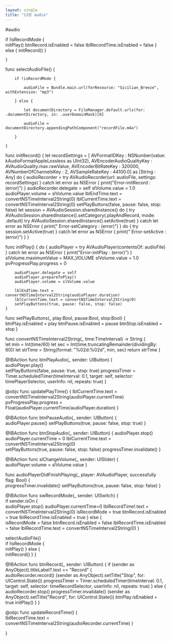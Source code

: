 ```yaml
---
layout: single
title: "13장 audio"
---
```

#audio



if !isRecordMode {                                            
            initPlay()
            btnRecord.isEnabled = false
            lblRecordTime.isEnabled = false
        } else {
            initRecord()
        }
        
    }    



func selectAudioFile() {

        if !isRecordMode {
        
            audioFile = Bundle.main.url(forResource: "Sicilian_Breeze", withExtension: "mp3")
            
        } else {
        
            let documentDirectory = FileManager.default.urls(for: .documentDirectory, in: .userDomainMask)[0]
            
            audioFile = documentDirectory.appendingPathComponent("recordFile.m4a")
            
        }
        
    }                                                  



func initRecord() {
        let recordSettings = [
        AVFormatIDKey : NSNumber(value: kAudioFormatAppleLossless as UInt32),
        AVEncoderAudioQualityKey : AVAudioQuality.max.rawValue,
        AVEncoderBitRateKey : 320000,
        AVNumberOfChannelsKey : 2,
        AVSampleRateKey : 44100.0] as [String : Any]
        do {
            audioRecorder = try AVAudioRecorder(url: audioFile, settings: recordSettings)
        } catch let error as NSError {
            print("Error-initRecord : \(error)")
        }
        audioRecorder.delegate = self
        slVolume.value = 1.0
        audioPlayer.volume = slVolume.value
        lblEndTime.text = convertNSTimeInterval2String(0)
        lblCurrentTime.text = convertNSTimeInterval2String(0)
        setPlayButtons(false, pause: false, stop: false)
        let session = AVAudioSession.sharedInstance()
        do {
            try AVAudioSession.sharedInstance().setCategory(.playAndRecord, mode: .default)
            try AVAudioSession.sharedInstance().setActive(true)
        } catch let error as NSError {
            print(" Error-setCategory : \(error)")
        }
        do {
            try session.setActive(true)
        } catch let error as NSError {
            print(" Error-setActive : \(error)")
        }
    }                                                                                              


func initPlay() {
        do {
            audioPlayer = try AVAudioPlayer(contentsOf: audioFile)
        } catch let error as NSError {
            print("Error-initPlay : \(error)")
        }
        slVolume.maximumValue = MAX_VOLUME
        slVolume.value = 1.0
        pvProgressPlay.progress = 0
        
        audioPlayer.delegate = self
        audioPlayer.prepareToPlay()
        audioPlayer.volume = slVolume.value
        
        lblEndTime.text = convertNSTimeInterval2String(audioPlayer.duration)
        lblCurrentTime.text = convertNSTimeInterval2String(0)
        setPlayButtons(true, pause: false, stop: false)                                           
    }




 func setPlayButtons(_ play:Bool, pause:Bool, stop:Bool) {                          
        btnPlay.isEnabled = play
        btnPause.isEnabled = pause
        btnStop.isEnabled = stop
    }


func convertNSTimeInterval2String(_ time:TimeInterval) -> String {                              
        let min = Int(time/60)
        let sec = Int(time.truncatingRemainder(dividingBy: 60))
        let strTime = String(format: "%02d:%02d", min, sec)
        return strTime
    }


 @IBAction func btnPlayAudio(_ sender: UIButton) {         
        audioPlayer.play()                                                                  
        setPlayButtons(false, pause: true, stop: true)
        progressTimer = Timer.scheduledTimer(timeInterval: 0.1, target: self, selector: timePlayerSelector, userInfo: nil, repeats: true)
    }







   @objc func updatePlayTime() {
        lblCurrentTime.text = convertNSTimeInterval2String(audioPlayer.currentTime)              
        pvProgressPlay.progress = Float(audioPlayer.currentTime/audioPlayer.duration)
    }






@IBAction func btnPauseAudio(_ sender: UIButton) {                                       
        audioPlayer.pause()
        setPlayButtons(true, pause: false, stop: true)
    }



@IBAction func btnStopAudio(_ sender: UIButton) {
        audioPlayer.stop()
        audioPlayer.currentTime = 0
        lblCurrentTime.text = convertNSTimeInterval2String(0)                
        setPlayButtons(true, pause: false, stop: false)
        progressTimer.invalidate()
    }

 @IBAction func slChangeVolume(_ sender: UISlider) {          
        audioPlayer.volume = slVolume.value
    }

 func audioPlayerDidFinishPlaying(_ player: AVAudioPlayer, successfully flag: Bool) {    
        progressTimer.invalidate()
        setPlayButtons(true, pause: false, stop: false)
    }


@IBAction func swRecordMode(_ sender: UISwitch) {                           
        if sender.isOn {                                       
            audioPlayer.stop()
            audioPlayer.currentTime=0
            lblRecordTime!.text = convertNSTimeInterval2String(0)
            isRecordMode = true
            btnRecord.isEnabled = true
            lblRecordTime.isEnabled = true
        } else {                                                    
            isRecordMode = false
            btnRecord.isEnabled = false
            lblRecordTime.isEnabled = false
            lblRecordTime.text = convertNSTimeInterval2String(0)
        }

selectAudioFile()                                                                      
        if !isRecordMode {                                                                              
            initPlay()
        } else {                                                                                     
            initRecord()
        }
    }

 @IBAction func btnRecord(_ sender: UIButton) {
        if (sender as AnyObject).titleLabel?.text == "Record" {                                 
            audioRecorder.record()
            (sender as AnyObject).setTitle("Stop", for: UIControl.State())
            progressTimer = Timer.scheduledTimer(timeInterval: 0.1, target: self, selector: timeRecordSelector, userInfo: nil, repeats: true)
        } else {                                                                                      
            audioRecorder.stop()
            progressTimer.invalidate()
            (sender as AnyObject).setTitle("Record", for: UIControl.State())
            btnPlay.isEnabled = true
            initPlay()
        }
    }

@objc func updateRecordTime() {                                                                        
        lblRecordTime.text = convertNSTimeInterval2String(audioRecorder.currentTime)
    }
    

}


